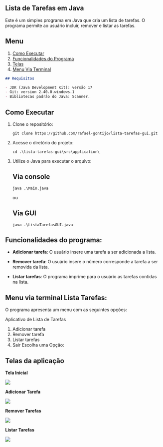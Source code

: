 

## Lista de Tarefas em Java

Este é um simples programa em Java que cria um lista de tarefas.
O programa permite ao usuário incluir, remover e listar as tarefas.

## Menu
1. [Como Executar](#como-executar)
1. [Funcionalidades do Programa](#funcionalidades-do-programa)
1. [Telas](#telas-da-aplicação)
1. [Menu Via Terminal](#menu-via-terminal-lista-tarefas)

```markdown
## Requisitos

- JDK (Java Development Kit): versão 17
- Git: version 2.40.0.windows.1
- Bibliotecas padrão do Java: Scanner.
```
## Como Executar

1. Clone o repositório:

   ```shell
   git clone https://github.com/rafael-gontijo/lista-tarefas-gui.git
   ```

2. Acesse o diretório do projeto:

   ```shell
   cd .\lista-tarefas-gui\src\application\
   ```

3. Utilize o Java para executar o arquivo:
   ## Via console
   ```shell
   java .\Main.java
   ```
   ou
   ## Via GUI
      ```shell
   java .\ListaTarefasGUI.java
   ```
   
## Funcionalidades do programa:

- **Adicionar tarefa**: O usuário insere uma tarefa a ser adicionada a lista.

- **Remover tarefa**: O usuário insere o número corresponde a tarefa a ser removida da lista.

- **Listar tarefas**: O programa imprime para o usuário as tarefas contidas na lista.


## Menu via terminal Lista Tarefas:

O programa apresenta um menu com as seguintes opções:

Aplicativo de Lista de Tarefas
1. Adicionar tarefa
2. Remover tarefa
3. Listar tarefas
4. Sair
Escolha uma Opção: 

## Telas da aplicação

**Tela Inicial**

<img src="prints/tela_inicial.png">

**Adicionar Tarefa**

<img src="prints/adicionar_tarefa.png">

**Remover Tarefas**

<img src="prints/remover_tarefa.png">

**Listar Tarefas**

<img src="prints/listar_tarefas.png">
